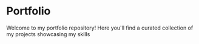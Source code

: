 # Portfolio
Welcome to my portfolio repository! Here you'll find a curated collection of my projects showcasing my skills 
